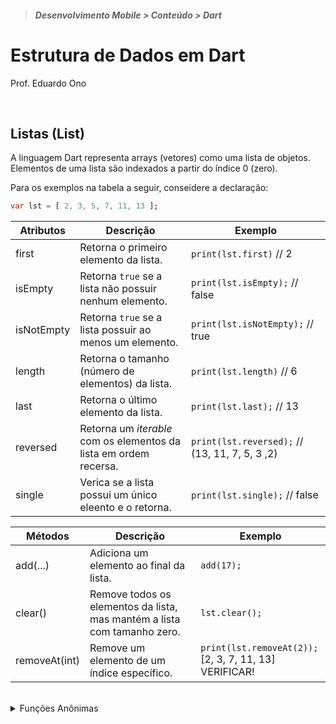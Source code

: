 > <h5>Desenvolvimento Mobile > Conteúdo > Dart</h5>

# Estrutura de Dados em Dart

Prof. Eduardo Ono

<br>

## Listas (List)

A linguagem Dart representa arrays (vetores) como uma lista de objetos. Elementos de uma lista são indexados a partir do índice 0 (zero).

Para os exemplos na tabela a seguir, conseidere a declaração:

```dart
var lst = [ 2, 3, 5, 7, 11, 13 ];
```

| Atributos | Descrição | Exemplo |
| --- | --- | --- |
| first      | Retorna o primeiro elemento da lista. | `print(lst.first)` // 2
| isEmpty    | Retorna `true` se a lista não possuir nenhum elemento. | `print(lst.isEmpty);` // false
| isNotEmpty | Retorna `true` se a lista possuir ao menos um elemento. | `print(lst.isNotEmpty);` // true
| length     | Retorna o tamanho (número de elementos) da lista. | `print(lst.length)` // 6
| last       | Retorna o último elemento da lista. | `print(lst.last);` // 13
| reversed   | Retorna um _iterable_ com os elementos da lista em ordem recersa. | `print(lst.reversed);` // (13, 11, 7, 5, 3 ,2)
| single     | Verica se a lista possui um único eleento e o retorna. | `print(lst.single);` // false

| Métodos | Descrição | Exemplo |
| --- | --- | --- |
| add(...) | Adiciona um elemento ao final da lista. | `add(17);`
| clear()  | Remove todos os elementos da lista, mas mantém a lista com tamanho zero. | `lst.clear();`
| removeAt(int) | Remove um elemento de um índice específico. | `print(lst.removeAt(2));`<br> [2, 3, 7, 11, 13] VERIFICAR!

<br>

<details>
  <summary>Funções Anônimas</summary>

```dart
void main() {
  List primos = <int>[ 2, 3, 5, 7, 11, 13, 17, 19, 23, 29, 31, 37, 41, 43, 47 ];

  primos.forEach((elemento) {
    print(elemento);
  });

  // ou

  primos.forEach((elemento) => print(elemento));
}
```

</details>

<br>
